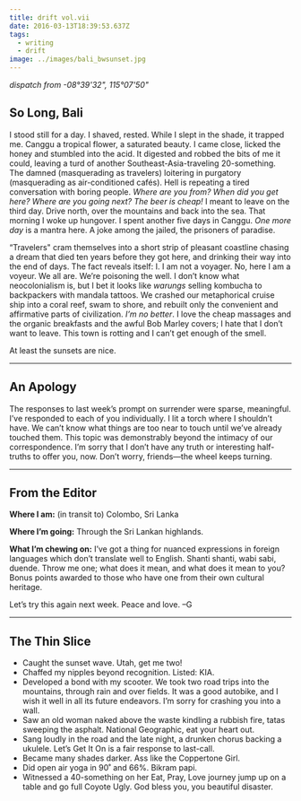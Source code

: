 ```yaml
---
title: drift vol.vii
date: 2016-03-13T18:39:53.637Z
tags:
  - writing
  - drift
image: ../images/bali_bwsunset.jpg
---
```


_dispatch from -08°39'32", 115°07'50"_

## So Long, Bali

I stood still for a day. I shaved, rested. While I slept in the shade, it trapped me. Canggu a tropical flower, a saturated beauty. I came close, licked the honey and stumbled into the acid. It digested and robbed the bits of me it could, leaving a turd of another Southeast-Asia-traveling 20-something. The damned (masquerading as travelers) loitering in purgatory (masquerading as air-conditioned cafés). Hell is repeating a tired conversation with boring people. _Where are you from? When did you get here? Where are you going next? The beer is cheap!_ I meant to leave on the third day. Drive north, over the mountains and back into the sea. That morning I woke up hungover. I spent another five days in Canggu. _One more day_ is a mantra here. A joke among the jailed, the prisoners of paradise.

“Travelers" cram themselves into a short strip of pleasant coastline chasing a dream that died ten years before they got here, and drinking their way into the end of days. The fact reveals itself: I. I am not a voyager. No, here I am a voyeur. We all are. We’re poisoning the well. I don’t know what neocolonialism is, but I bet it looks like _warungs_ selling kombucha to backpackers with mandala tattoos. We crashed our metaphorical cruise ship into a coral reef, swam to shore, and rebuilt only the convenient and affirmative parts of civilization. _I’m no better_. I love the cheap massages and the organic breakfasts and the awful Bob Marley covers; I hate that I don’t want to leave. This town is rotting and I can’t get enough of the smell.

At least the sunsets are nice.

---

## An Apology

The responses to last week’s prompt on surrender were sparse, meaningful. I’ve responded to each of you individually. I lit a torch where I shouldn’t have. We can’t know what things are too near to touch until we’ve already touched them. This topic was demonstrably beyond the intimacy of our correspondence. I’m sorry that I don’t have any truth or interesting half-truths to offer you, now. Don’t worry, friends—the wheel keeps turning.

---

## From the Editor

**Where I am:** (in transit to) Colombo, Sri Lanka

**Where I’m going:** Through the Sri Lankan highlands.

**What I’m chewing on:** I’ve got a thing for nuanced expressions in foreign languages which don’t translate well to English. Shanti shanti, wabi sabi, duende. Throw me one; what does it mean, and what does it mean to you? Bonus points awarded to those who have one from their own cultural heritage.

Let’s try this again next week. Peace and love. –G

---

## The Thin Slice

- Caught the sunset wave. Utah, get me two!
- Chaffed my nipples beyond recognition. Listed: KIA.
- Developed a bond with my scooter. We took two road trips into the mountains, through rain and over fields. It was a good autobike, and I wish it well in all its future endeavors. I’m sorry for crashing you into a wall.
- Saw an old woman naked above the waste kindling a rubbish fire, tatas sweeping the asphalt. National Geographic, eat your heart out.
- Sang loudly in the road and the late night, a drunken chorus backing a ukulele. Let’s Get It On is a fair response to last-call.
- Became many shades darker. Ass like the Coppertone Girl.
- Did open air yoga in 90˚ and 66%. Bikram papi.
- Witnessed a 40-something on her Eat, Pray, Love journey jump up on a table and go full Coyote Ugly. God bless you, you beautiful disaster.
